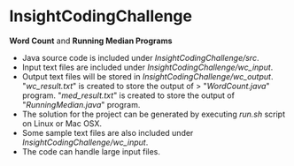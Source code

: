 # InsightCodingChallenge
**Word Count** and **Running Median Programs**

* Java source code is included under *InsightCodingChallenge/src*.
* Input text files are included under *InsightCodingChallenge/wc_input*.
* Output text files will be stored in *InsightCodingChallenge/wc_output*. "*wc_result.txt*" is created to store the output of > "*WordCount.java*" program. "*med_result.txt*" is created to store the output of "*RunningMedian.java*" program.
* The solution for the project can be generated by executing *run.sh* script on Linux or Mac OSX.
* Some sample text files are also included under *InsightCodingChallenge/wc_input*.
* The code can handle large input files.
